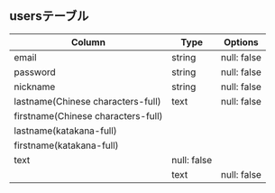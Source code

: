 

## usersテーブル

| Column                               | Type   | Options     |
| -------------------------------------| ------ | ----------- |
| email                                | string | null: false |
| password                             | string | null: false |
| nickname                             | string | null: false |
| lastname(Chinese characters-full)    | text   | null: false |
| firstname(Chinese characters-full)
| lastname(katakana-full)
| firstname(katakana-full)
   | text   | null: false |
|    | text   | null: false |
